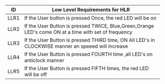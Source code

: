 |ID |Low Level Requirements for HLR|
----|-------------------------------
|LLR1 |If the User button is pressed Once, the red LED will be on| 
|LLR2 |If the User Button is pressed TWICE, Blue,Green,Orange LED's come ON at a time with set of frequency| 
|LLR3 |If the User Button is pressed THIRD time, ON All LED's in CLOCKWISE manner an speeed will increase| 
|LLR4 |If the User Button is pressed FOURTH time ,all LED's on anticlock manner| 
|LLR5 |If the User Button is pressed FIFTH times, the red LED will be off|
